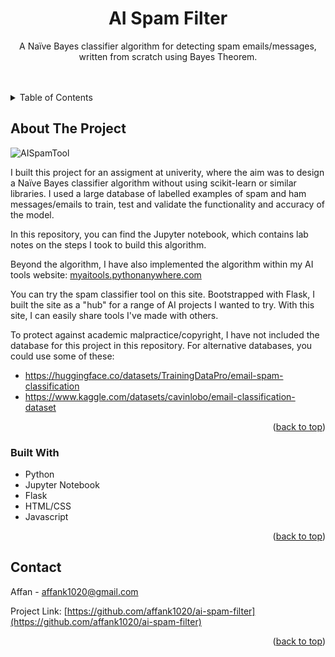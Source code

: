 <!-- Improved compatibility of back to top link: See: https://github.com/othneildrew/Best-README-Template/pull/73 -->
<a id="readme-top"></a>
<!--
*** Thanks for checking out the Best-README-Template. If you have a suggestion
*** that would make this better, please fork the repo and create a pull request
*** or simply open an issue with the tag "enhancement".
*** Don't forget to give the project a star!
*** Thanks again! Now go create something AMAZING! :D
-->



<!-- PROJECT SHIELDS -->
<!--
*** I'm using markdown "reference style" links for readability.
*** Reference links are enclosed in brackets [ ] instead of parentheses ( ).
*** See the bottom of this document for the declaration of the reference variables
*** for contributors-url, forks-url, etc. This is an optional, concise syntax you may use.
*** https://www.markdownguide.org/basic-syntax/#reference-style-links
-->

<!-- PROJECT LOGO -->
<div align="center">
  

<h1 align="center">AI Spam Filter</h1>

  <p align="center">
    A Naïve Bayes classifier algorithm for detecting spam emails/messages, written from scratch using Bayes Theorem.
    <br />
    <br />
    <br />
  </p>
</div>



<!-- TABLE OF CONTENTS -->
<details>
  <summary>Table of Contents</summary>
  <ol>
    <li>
      <a href="#about-the-project">About The Project</a>
      <ul>
        <li><a href="#built-with">Built With</a></li>
      </ul>
    </li>
    <li><a href="#contact">Contact</a></li>
  </ol>
</details>



<!-- ABOUT THE PROJECT -->
## About The Project

![AISpamTool](https://github.com/user-attachments/assets/9267de05-b66f-433c-b1ae-0f3ee08864cf)

I built this project for an assigment at univerity, where the aim was to design a Naïve Bayes classifier algorithm without using scikit-learn or similar libraries. I used a large database of labelled examples of spam and ham messages/emails to train, test and validate the functionality and accuracy of the model. 

In this repository, you can find the Jupyter notebook, which contains lab notes on the steps I took to build this algorithm. 

Beyond the algorithm, I have also implemented the algorithm within my AI tools website: [myaitools.pythonanywhere.com](myaitools.pythonanywhere.com)

You can try the spam classifier tool on this site.
Bootstrapped with Flask, I built the site as a "hub" for a range of AI projects I wanted to try. With this site, I can easily share tools I've made with others.

To protect against academic malpractice/copyright, I have not included the database for this project in this repository. For alternative databases, you could use some of these:
* https://huggingface.co/datasets/TrainingDataPro/email-spam-classification
* https://www.kaggle.com/datasets/cavinlobo/email-classification-dataset

<p align="right">(<a href="#readme-top">back to top</a>)</p>



### Built With

* Python
* Jupyter Notebook
* Flask
* HTML/CSS
* Javascript


<p align="right">(<a href="#readme-top">back to top</a>)</p>


<!-- CONTACT -->
## Contact

Affan -  affank1020@gmail.com

Project Link: [https://github.com/affank1020/ai-spam-filter](https://github.com/affank1020/ai-spam-filter)

<p align="right">(<a href="#readme-top">back to top</a>)</p>
